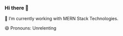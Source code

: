 ### Hi there 👋

🔭 I’m currently working with MERN Stack Technologies.

😄 Pronouns: Unrelenting


<!--
**arunavamodak/arunavamodak** is a ✨ _special_ ✨ repository because its `README.md` (this file) appears on your GitHub profile.

Here are some ideas to get you started:

- 🔭 I’m currently working on MERN Stack Projects.
- 🌱 I’m currently learning Mathematics behind Machine Learning and AI
- 👯 I’m looking to collaborate on 
- 🤔 I’m looking for help with ...
- 💬 Ask me about ...
- 📫 How to reach me: ...
- 😄 Pronouns: ...
- ⚡ Fun fact: ...
-->
